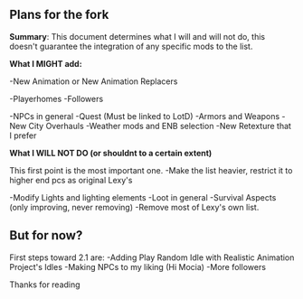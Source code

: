 ## Plans for the fork

**Summary**: This document determines what I will and will not do, this doesn't guarantee the integration of any specific mods to the list.

**What I MIGHT add:**

-New Animation or New Animation Replacers

-Playerhomes
-Followers

-NPCs in general
-Quest (Must be linked to LotD)
-Armors and Weapons 
-New City Overhauls
-Weather mods and ENB selection
-New Retexture that I prefer

**What I WILL NOT DO (or shouldnt to a certain extent)**

This first point is the most important one.
-Make the list heavier, restrict it to higher end pcs as original Lexy's

-Modify Lights and lighting elements
-Loot in general
-Survival Aspects (only improving, never removing)
-Remove most of Lexy's own list.


## But for now?

First steps toward 2.1 are:
-Adding Play Random Idle with Realistic Animation Project's Idles
-Making NPCs to my liking (Hi Mocia)
-More followers

Thanks for reading 
